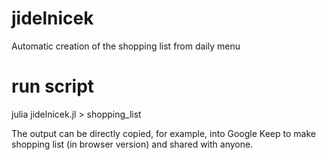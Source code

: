 # jidelnicek
Automatic creation of the shopping list from daily menu

# run script
julia jidelnicek.jl > shopping_list

The output can be directly copied, for example, into Google Keep to make shopping list (in browser version) and shared with anyone.
